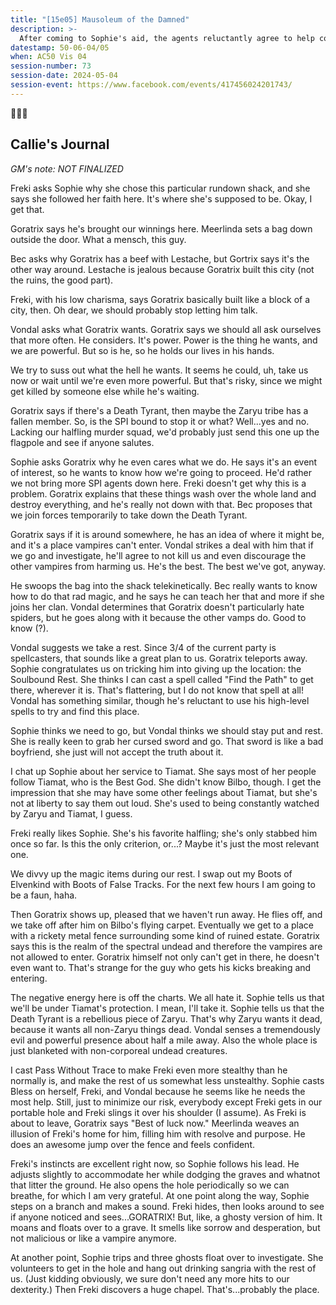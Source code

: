 ```yaml
---
title: "[15e05] Mausoleum of the Damned"
description: >-
  After coming to Sophie's aid, the agents reluctantly agree to help complete her secret mission while fend off continuing vampire threats.
datestamp: 50-06-04/05
when: AC50 Vis 04
session-number: 73
session-date: 2024-05-04
session-event: https://www.facebook.com/events/417456024201743/
---
```


🎇🎂🥳

## Callie's Journal

*GM's note: NOT FINALIZED*

Freki asks Sophie why she chose this particular rundown shack, and she says she followed her faith here. It's where she's supposed to be. Okay, I get that.

Goratrix says he's brought our winnings here. Meerlinda sets a bag down outside the door. What a mensch, this guy.

Bec asks why Goratrix has a beef with Lestache, but Gortrix says it's the other way around. Lestache is jealous because Goratrix built this city (not the ruins, the good part).

Freki, with his low charisma, says Goratrix basically built like a block of a city, then. Oh dear, we should probably stop letting him talk.

Vondal asks what Goratrix wants. Goratrix says we should all ask ourselves that more often. He considers. It's power. Power is the thing he wants, and we are powerful. But so is he, so he holds our lives in his hands. 

We try to suss out what the hell he wants. It seems he could, uh, take us now or wait until we're even more powerful. But that's risky, since we might get killed by someone else while he's waiting.

Goratrix says if there's a Death Tyrant, then maybe the Zaryu tribe has a fallen member. So, is the SPI bound to stop it or what? Well...yes and no. Lacking our halfling murder squad, we'd probably just send this one up the flagpole and see if anyone salutes.

Sophie asks Goratrix why he even cares what we do. He says it's an event of interest, so he wants to know how we're going to proceed. He'd rather we not bring more SPI agents down here. Freki doesn't get why this is a problem. Goratrix explains that these things wash over the whole land and destroy everything, and he's really not down with that. Bec proposes that we join forces temporarily to take down the Death Tyrant.

Goratrix says if it is around somewhere, he has an idea of where it might be, and it's a place vampires can't enter.  Vondal strikes a deal with him that if we go and investigate, he'll agree to not kill us and even discourage the other vampires from harming us. He's the best. The best we've got, anyway.

He swoops the bag into the shack telekinetically. Bec really wants to know how to do that rad magic, and he says he can teach her that and more if she joins her clan. Vondal determines that Goratrix doesn't particularly hate spiders, but he goes along with it because the other vamps do. Good to know (?).

Vondal suggests we take a rest. Since 3/4 of the current party is spellcasters, that sounds like a great plan to us. Goratrix teleports away. Sophie congratulates us on tricking him into giving up the location: the Soulbound Rest. She thinks I can cast a spell called "Find the Path" to get there, wherever it is. That's flattering, but I do not know that spell at all! Vondal has something similar, though he's reluctant to use his high-level spells to try and find this place.

Sophie thinks we need to go, but Vondal thinks we should stay put and rest. She is really keen to grab her cursed sword and go. That sword is like a bad boyfriend, she just will not accept the truth about it. 

I chat up Sophie about her service to Tiamat. She says most of her people follow Tiamat, who is the Best God. She didn't know Bilbo, though. I get the impression that she may have some other feelings about Tiamat, but she's not at liberty to say them out loud. She's used to being constantly watched by Zaryu and Tiamat, I guess.

Freki really likes Sophie. She's his favorite halfling; she's only stabbed him once so far. Is this the only criterion, or...? Maybe it's just the most relevant one.

We divvy up the magic items during our rest. I swap out my Boots of Elvenkind with Boots of False Tracks. For the next few hours I am going to be a faun, haha.

Then Goratrix shows up, pleased that we haven't run away. He flies off, and we take off after him on Bilbo's flying carpet. Eventually we get to a place with a rickety metal fence surrounding some kind of ruined estate. Goratrix says this is the realm of the spectral undead and therefore the vampires are not allowed to enter. Goratrix himself not only can't get in there, he doesn't even want to. That's strange for the guy who gets his kicks breaking and entering. 

The negative energy here is off the charts. We all hate it. Sophie tells us that we'll be under Tiamat's protection. I mean, I'll take it. Sophie tells us that the Death Tyrant is a rebellious piece of Zaryu. That's why Zaryu wants it dead, because it wants all non-Zaryu things dead. Vondal senses a tremendously evil and powerful presence about half a mile away. Also the whole place is just blanketed with non-corporeal undead creatures.

I cast Pass Without Trace to make Freki even more stealthy than he normally is, and make the rest of us somewhat less unstealthy. Sophie casts Bless on herself, Freki, and Vondal because he seems like he needs the most help. Still, just to minimize our risk, everybody except Freki gets in our portable hole and Freki slings it over his shoulder (I assume). As Freki is about to leave, Goratrix says "Best of luck now." Meerlinda weaves an illusion of Freki's home for him, filling him with resolve and purpose. He does an awesome jump over the fence and feels confident.

Freki's instincts are excellent right now, so Sophie follows his lead. He adjusts slightly to accommodate her while dodging the graves and whatnot that litter the ground. He also opens the hole periodically so we can breathe, for which I am very grateful. At one point along the way, Sophie steps on a branch and makes a sound. Freki hides, then looks around to see if anyone noticed and sees...GORATRIX! But, like, a ghosty version of him. It moans and floats over to a grave. It smells like sorrow and desperation, but not malicious or like a vampire anymore. 

At another point, Sophie trips and three ghosts float over to investigate. She volunteers to get in the hole and hang out drinking sangria with the rest of us. (Just kidding obviously, we sure don't need any more hits to our dexterity.) Then Freki discovers a huge chapel. That's...probably the place.
